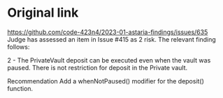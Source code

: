 # Original link
https://github.com/code-423n4/2023-01-astaria-findings/issues/635
Judge has assessed an item in Issue #415 as 2 risk. The relevant finding follows:

 2 - The PrivateVault deposit can be executed even when the vault was paused.
There is not restriction for deposit in the Private vault.

Recommendation
Add a whenNotPaused() modifier for the deposit() function.